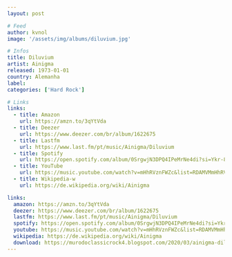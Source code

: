 ```yaml
---
layout: post

# Feed
author: kvnol
image: '/assets/img/albums/diluvium.jpg'

# Infos
title: Diluvium
artist: Ainigma
released: 1973-01-01
country: Alemanha
label: 
categories: ['Hard Rock']

# Links
links:
  - title: Amazon
    url: https://amzn.to/3qYtVda
  - title: Deezer
    url: https://www.deezer.com/br/album/1622675
  - title: Lastfm
    url: https://www.last.fm/pt/music/Ainigma/Diluvium
  - title: Spotify
    url: https://open.spotify.com/album/0SrgwjN3DPQ4IPeMrNe4di?si=Ykr-8StqQZ6ChzKBLBjwHg
  - title: YouTube
    url: https://music.youtube.com/watch?v=mHhRVznFWZc&list=RDAMVMmHhRVznFWZc
  - title: Wikipedia-w
    url: https://de.wikipedia.org/wiki/Ainigma

links:
  amazon: https://amzn.to/3qYtVda
  deezer: https://www.deezer.com/br/album/1622675
  lastfm: https://www.last.fm/pt/music/Ainigma/Diluvium
  spotify: https://open.spotify.com/album/0SrgwjN3DPQ4IPeMrNe4di?si=Ykr-8StqQZ6ChzKBLBjwHg
  youtube: https://music.youtube.com/watch?v=mHhRVznFWZc&list=RDAMVMmHhRVznFWZc
  wikipedia: https://de.wikipedia.org/wiki/Ainigma
  download: https://murodoclassicrock4.blogspot.com/2020/03/ainigma-diluvium-1973.html
---
```

